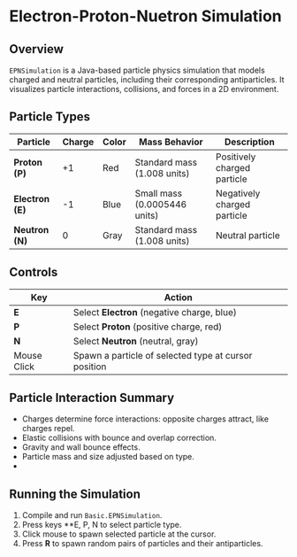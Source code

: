 # Electron-Proton-Nuetron Simulation

## Overview
`EPNSimulation` is a Java-based particle physics simulation that models charged and neutral particles, including their corresponding antiparticles. It visualizes particle interactions, collisions, and forces in a 2D environment.

## Particle Types

| Particle       | Charge       | Color           | Mass Behavior                    | Description                                  |
|----------------|--------------|-----------------|---------------------------------|----------------------------------------------|
| **Proton (P)**       | +1           | Red             | Standard mass (1.008 units)      | Positively charged particle                   |
| **Electron (E)**     | -1           | Blue            | Small mass (0.0005446 units)     | Negatively charged particle                   |
| **Neutron (N)**      | 0            | Gray            | Standard mass (1.008 units)      | Neutral particle                              |

## Controls

| Key         | Action                                                                                 |
|-------------|----------------------------------------------------------------------------------------|
| **E**       | Select **Electron** (negative charge, blue)                                           |
| **P**       | Select **Proton** (positive charge, red)                                              |
| **N**       | Select **Neutron** (neutral, gray)                                                    |
| Mouse Click | Spawn a particle of selected type at cursor position                                  |

## Particle Interaction Summary
- Charges determine force interactions: opposite charges attract, like charges repel.
- Elastic collisions with bounce and overlap correction.
- Gravity and wall bounce effects.
- Particle mass and size adjusted based on type.
- 
## Running the Simulation
1. Compile and run `Basic.EPNSimulation`.
2. Press keys **E, P, N to select particle type.
3. Click mouse to spawn selected particle at the cursor.
4. Press **R** to spawn random pairs of particles and their antiparticles.

